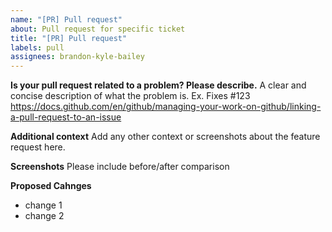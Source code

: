 ```yaml
---
name: "[PR] Pull request"
about: Pull request for specific ticket
title: "[PR] Pull request"
labels: pull
assignees: brandon-kyle-bailey
---
```

**Is your pull request related to a problem? Please describe.**
A clear and concise description of what the problem is. Ex. Fixes #123
https://docs.github.com/en/github/managing-your-work-on-github/linking-a-pull-request-to-an-issue

**Additional context**
Add any other context or screenshots about the feature request here.

**Screenshots**
Please include before/after comparison 

**Proposed Cahnges**
- change 1
- change 2
